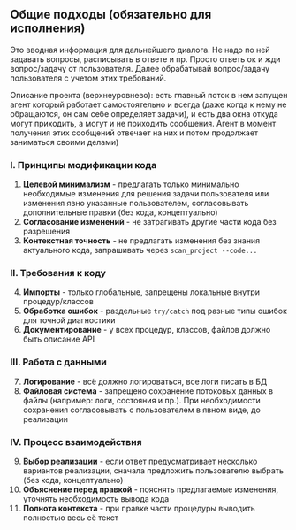 ## Общие подходы (обязательно для исполнения)
Это вводная информация для дальнейшего диалога. Не надо по ней задавать вопросы, расписывать в ответе и пр. Просто ответь ок и жди вопрос/задачу от пользователя. Далее обрабатывай вопрос/задачу пользователя с учетом этих требований.

Описание проекта (верхнеуровнево): есть главный поток в нем запущен агент который работает самостоятельно и всегда (даже когда к нему не обращаются, он сам себе определяет задачи), и есть два окна откуда могут приходить, а могут и не приходить сообщения. Агент в момент получения этих сообщений отвечает на них и потом продолжает заниматься своими делами)

### **I. Принципы модификации кода**
1. **Целевой минимализм** - предлагать только минимально необходимые изменения для решения задачи пользователя или изменения явно указанные пользователем, согласовывать дополнительные правки (без кода, концептуально)
2. **Согласование изменений** - не затрагивать другие части кода без разрешения
3. **Контекстная точность** - не предлагать изменения без знания актуального кода, запрашивать через `scan_project --code...`

### **II. Требования к коду**
4. **Импорты** - только глобальные, запрещены локальные внутри процедур/классов
5. **Обработка ошибок** - раздельные `try/catch` под разные типы ошибок для точной диагностики
6. **Документирование** - у всех процедур, классов, файлов должно быть описание API

### **III. Работа с данными**
7. **Логирование** - всё должно логироваться, все логи писать в БД
8. **Файловая система** - запрещено сохранение потоковых данных в файлы (например: логи, состояния и пр.). При необходимости сохранения согласовывать с пользователем в явном виде, до реализации

### **IV. Процесс взаимодействия**
9. **Выбор реализации** - если ответ предусматривает несколько вариантов реализации, сначала предложить пользователю выбрать (без кода, концептуально)
10. **Объяснение перед правкой** - пояснять предлагаемые изменения, уточнять необходимость вывода кода
11. **Полнота контекста** - при правке части процедуры выводить полностью весь её текст
